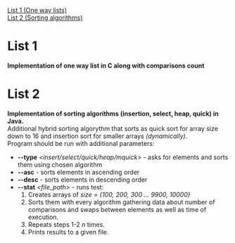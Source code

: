 [List 1 (One way lists)](README.md#list-1)\
[List 2 (Sorting algorithms)](README.md#list-2)

# List 1 
**Implementation of one way list in C along with comparisons count**

# List 2 
**Implementation of sorting algorithms (insertion, select, heap, quick) in Java.**\
Additional hybrid sorting algorythm that sorts as quick sort for array size down to 16 and insertion sort for smaller arrays *(dynamically)*.\
Program should be run with additional parameters:
* **--type** *<insert/select/quick/heap/mquick>* - asks for elements and sorts them using chosen algorithm
* **--asc** - sorts elements in ascending order
* **--desc** - sorts elements in descending order
* **--stat** *<file_path> <n>* - runs test: 
    1. Creates arrays of *size = {100, 200, 300 ... 9900, 10000}*
    2. Sorts them with every algorithm gathering data about number of comparisons and swaps between elements as well as time of execution. 
    3. Repeats steps 1-2 *n* times.
    4. Prints results to a given file.
